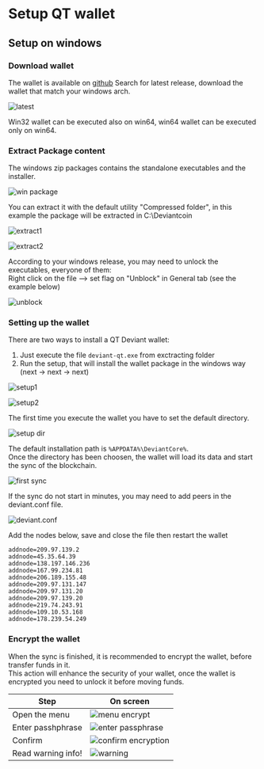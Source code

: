 # Setup QT wallet
## Setup on windows
### Download wallet
The wallet is available on [github](https://github.com/Deviantcoin/Source/releases)
Search for latest release, download the wallet that match your windows arch.

![latest](/images/latest.png)

Win32 wallet can be executed also on win64, win64 wallet can be executed only on win64.
### Extract Package content
The windows zip packages contains the standalone executables and the installer.

![win package](/images/win-content.png)

You can extract it with the default utility "Compressed folder", in this example the package will be extracted in C:\Deviantcoin

![extract1](/images/exctract1.png)

![extract2](/images/extract2.png)

According to your windows release, you may need to unlock the executables, everyone of them:<br />
Right click on the file --> set flag on "Unblock" in General tab (see the example below)

![unblock](/images/unblock.png)

### Setting up the wallet
There are two ways to install a QT Deviant wallet:<br />
1. Just execute the file `deviant-qt.exe` from exctracting folder
2. Run the setup, that will install the wallet package in the windows way (next -> next -> next)

![setup1](/images/setup1.png)

![setup2](/images/setup2.png)

The first time you execute the wallet you have to set the default directory.

![setup dir](/images/setup-dir.png)

The default installation path is `%APPDATA%\DeviantCore%`. <br />
Once the directory has been choosen, the wallet will load its data and start the sync of the blockchain.

![first sync](/images/first-sync.png)

If the sync do not start in minutes, you may need to add peers in the deviant.conf file.

![deviant.conf](/images/open-dev-conf.png)

Add the nodes below, save and close the file then restart the wallet
```
addnode=209.97.139.2
addnode=45.35.64.39
addnode=138.197.146.236
addnode=167.99.234.81
addnode=206.189.155.48
addnode=209.97.131.147
addnode=209.97.131.20
addnode=209.97.139.20
addnode=219.74.243.91
addnode=109.10.53.168
addnode=178.239.54.249
```
### Encrypt the wallet
When the sync is finished, it is recommended to encrypt the wallet, before transfer funds in it.<br />
This action will enhance the security of your wallet, once the wallet is encrypted you need to unlock it before moving funds.

Step | On screen
---- | ---------
Open the menu | ![menu encrypt](/images/open-encrypt-wallet.png)
Enter passhphrase | ![enter passphrase](/images/passphrase-encrypt-wallet.png)
Confirm | ![confirm encryption](/images/confirm-encrypt-wallet.png)
Read warning info! | ![warning](/images/warning-encrypt-wallet.png)


